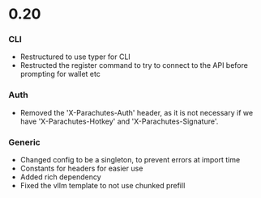 
# 0.20

### CLI
- Restructured to use typer for CLI
- Restructed the register command to try to connect to the API before prompting for wallet etc

### Auth
- Removed the 'X-Parachutes-Auth' header, as it is not necessary if we have 'X-Parachutes-Hotkey' and 'X-Parachutes-Signature'.

### Generic
- Changed config to be a singleton, to prevent errors at import time
- Constants for headers for easier use
- Added rich dependency
- Fixed the vllm template to not use chunked prefill